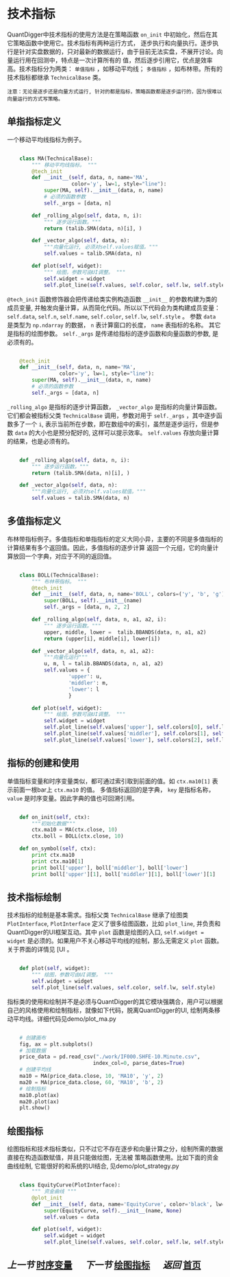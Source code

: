 # 技术指标


QuantDigger中技术指标的使用方法是在策略函数 ``on_init`` 中初始化，然后在其它策略函数中使用它。技术指标有两种运行方式，
逐步执行和向量执行。逐步执行是针对实盘数据的，只对最新的数据运行，由于目前无法实盘，不展开讨论。向量运行用在回测中，特点是一次计算所有的
值，然后逐步引用它，优点是效率高。技术指标分为两类： `单值指标` ，如移动平均线； `多值指标` ，如布林带。所有的技术指标都继承 ``TechnicalBase`` 类。

    注意：无论是逐步还是向量方式运行, 针对的都是指标，策略函数都是逐步运行的，因为很难以向量运行的方式写策略。

## 单指指标定义

一个移动平均线指标为例子。

``` python

    class MA(TechnicalBase):
        """ 移动平均线指标。 """
        @tech_init
        def __init__(self, data, n, name='MA',
                     color='y', lw=1, style="line"):
            super(MA, self).__init__(data, n, name)
            # 必须的函数参数
            self._args = [data, n]

        def _rolling_algo(self, data, n, i):
            """ 逐步运行函数。""" 
            return (talib.SMA(data, n)[i], )

        def _vector_algo(self, data, n):
            """向量化运行, 必须对self.values赋值。""" 
            self.values = talib.SMA(data, n)

        def plot(self, widget):
            """ 绘图，参数可由UI调整。 """
            self.widget = widget
            self.plot_line(self.values, self.color, self.lw, self.style)
```

``@tech_init`` 函数修饰器会把传递给类实例构造函数 ``__init__`` 的参数构建为类的成员变量, 并触发向量计算，从而简化代码。所以以下代码会为类构建成员变量： ``self.data``, ``self.n``, ``self.name``, ``self.color``, ``self.lw``, ``self.style`` 。
参数 ``data`` 是类型为 ``np.ndarray`` 的数据， ``n`` 表计算窗口的长度， ``name`` 表指标的名称。 其它是指标的绘图参数。
``self._args`` 是传递给指标的逐步函数和向量函数的参数, 是必须有的。

```python

    @tech_init
    def __init__(self, data, n, name='MA',
                 color='y', lw=1, style="line"):
        super(MA, self).__init__(data, n, name)
        # 必须的函数参数
        self._args = [data, n]
```

``_rolling_algo`` 是指标的逐步计算函数， ``_vector_algo`` 是指标的向量计算函数。它们都会被指标父类 ``TechnicalBase`` 调用，参数对用于
``self._args`` ，其中逐步函数多了一个 ``i``,  表示当前所在步数，即在数组中的索引，虽然是逐步运行，但是参数 ``data`` 的大小也是预分配好的, 这样可以提示效率。 ``self.values`` 存放向量计算的结果，也是必须有的。


```python

    def _rolling_algo(self, data, n, i):
        """ 逐步运行函数。""" 
        return (talib.SMA(data, n)[i], )

    def _vector_algo(self, data, n):
        """向量化运行, 必须对self.values赋值。""" 
        self.values = talib.SMA(data, n)
```
## 多值指标定义


布林带指标例子。多值指标和单指指标的定义大同小异，主要的不同是多值指标的计算结果有多个返回值。因此，多值指标的逐步计算
返回一个元组，它的向量计算放回一个字典，对应于不同的返回值。

```python

    class BOLL(TechnicalBase):
        """ 布林带指标。 """
        @tech_init
        def __init__(self, data, n, name='BOLL', colors=('y', 'b', 'g'), lw=1, style="line"):
            super(BOLL, self).__init__(name)
            self._args = [data, n, 2, 2]

        def _rolling_algo(self, data, n, a1, a2, i):
            """ 逐步运行函数。""" 
            upper, middle, lower =  talib.BBANDS(data, n, a1, a2)
            return (upper[i], middle[i], lower[i])

        def _vector_algo(self, data, n, a1, a2):
            """向量化运行""" 
            u, m, l = talib.BBANDS(data, n, a1, a2)
            self.values = {
                    'upper': u,
                    'middler': m,
                    'lower': l
                    }

        def plot(self, widget):
            """ 绘图，参数可由UI调整。 """
            self.widget = widget
            self.plot_line(self.values['upper'], self.colors[0], self.lw, self.style)
            self.plot_line(self.values['middler'], self.colors[1], self.lw, self.style)
            self.plot_line(self.values['lower'], self.colors[2], self.lw, self.style)

```
## 指标的创建和使用


单值指标变量和时序变量类似，都可通过索引取到前面的值。如 ``ctx.ma10[1]`` 表示前面一根bar上 ``ctx.ma10`` 的值。
多值指标返回的是字典， ``key`` 是指标名称， ``value`` 是时序变量。因此字典的值也可回溯引用。

```python

    def on_init(self, ctx):
        """初始化数据""" 
        ctx.ma10 = MA(ctx.close, 10)
        ctx.boll = BOLL(ctx.close, 10)

    def on_symbol(self, ctx):
        print ctx.ma10
        print ctx.ma10[1]
        print boll['upper'], boll['middler'], boll['lower']
        print boll['upper'][1], boll['middler'][1], boll['lower'][1]
```

## 技术指标绘制


技术指标的绘制是基本需求。指标父类 ``TechnicalBase`` 继承了绘图类 ``PlotInterface``, ``PlotInterface`` 定义了很多绘图函数，比如 ``plot_line``, 并负责和QuantDigger的UI框架互动。其中 ``plot`` 函数是绘图的入口, ``self.widget = widget`` 是必须的。如果用户不关心移动平均线的绘制，那么无需定义 ``plot`` 函数。
关于界面的详情见 [UI 。

```python

    def plot(self, widget):
        """ 绘图，参数可由UI调整。 """
        self.widget = widget
        self.plot_line(self.values, self.color, self.lw, self.style)
```
指标类的使用和绘制并不是必须与QuantDigger的其它模块强耦合，用户可以根据自己的风格使用和绘制指标，就像如下代码，脱离QuantDigger的UI,
绘制两条移动平均线。详细代码见demo/plot_ma.py

```python

    # 创建画布
    fig, ax = plt.subplots()
    # 加载数据
    price_data = pd.read_csv("./work/IF000.SHFE-10.Minute.csv", 
                            index_col=0, parse_dates=True)
    # 创建平均线
    ma10 = MA(price_data.close, 10, 'MA10', 'y', 2)
    ma20 = MA(price_data.close, 60, 'MA10', 'b', 2)
    # 绘制指标
    ma10.plot(ax)
    ma20.plot(ax)
    plt.show()
```
## 绘图指标


绘图指标和技术指标类似，只不过它不存在逐步和向量计算之分，绘制所需的数据直接在构造函数赋值，并且只能做绘图，无法被
策略函数使用。比如下面的资金曲线绘制, 它能很好的和系统的UI结合, 见demo/plot_strategy.py

```python

    class EquityCurve(PlotInterface):
        """ 资金曲线 """
        @plot_init
        def __init__(self, data, name='EquityCurve', color='black', lw=1, style='line'):
            super(EquityCurve, self).__init__(name, None)
            self.values = data

        def plot(self, widget):
            self.widget = widget
            self.plot_line(self.values, self.color, self.lw, self.style)
```

## _上一节_&nbsp;[时序变量](series.md)&nbsp;&nbsp;&nbsp;&nbsp;&nbsp;   _下一节_&nbsp;[绘图指标](paint.md) &nbsp;&nbsp;&nbsp;&nbsp;&nbsp;_返回_&nbsp;[首页](wiki.md)

